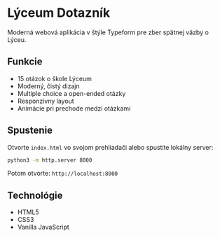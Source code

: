 # Lýceum Dotazník

Moderná webová aplikácia v štýle Typeform pre zber spätnej väzby o Lýceu.

## Funkcie

- 15 otázok o škole Lýceum
- Moderný, čistý dizajn
- Multiple choice a open-ended otázky
- Responzívny layout
- Animácie pri prechode medzi otázkami

## Spustenie

Otvorte `index.html` vo svojom prehliadači alebo spustite lokálny server:

```bash
python3 -m http.server 8000
```

Potom otvorte: `http://localhost:8000`

## Technológie

- HTML5
- CSS3
- Vanilla JavaScript

